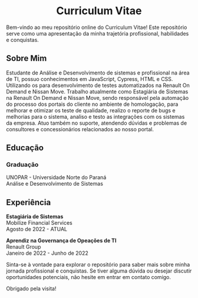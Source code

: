 <h1 align="center"> Curriculum Vitae </h1>



<p>Bem-vindo ao meu repositório online do Curriculum Vitae! Este repositório serve como uma apresentação da minha trajetória profissional, habilidades e conquistas.</p>

<h2>Sobre Mim</h2>
Estudante de Análise e Desenvolvimento de sistemas e profissional na área de TI, possuo conhecimentos em JavaScript, Cypress, HTML e CSS. Utilizando os para desenvolvimento de testes automatizados na Renault On Demand e Nissan Move. 
Trabalho atualmente como Estagiária de Sistemas na Renault On Demand e Nissan Move, sendo responsável pela automação do processo dos portais do cliente no ambiente de homologação, para melhorar e otimizar os teste de qualidade, realizo o reporte de bugs e melhorias para o sistema, analiso e testo as integrações com os sistemas da empresa.
Atuo também no suporte, atendendo dúvidas e problemas de consultores e concessionários relacionados ao nosso portal.

<h2>Educação</h2>
<h3>Graduação</h3>
  <p>
  UNOPAR - Universidade Norte do Paraná
  <br>
  Análise e Desenvolvimento de Sistemas
  </p>
 <h2>Experiência</h2>
 
 <p><b>Estagiária de Sistemas</b> <br>
  Mobilize Financial Services <br>
  Agosto de 2022 - ATUAL</p>

<p><b>Aprendiz na Governança de Opeações de TI</b> <br>
Renault Group <br>
Janeiro de 2022 - Junho de 2022</p>

Sinta-se à vontade para explorar o repositório para saber mais sobre minha jornada profissional e conquistas. Se tiver alguma dúvida ou desejar discutir oportunidades potenciais, não hesite em entrar em contato comigo.

Obrigado pela visita!

